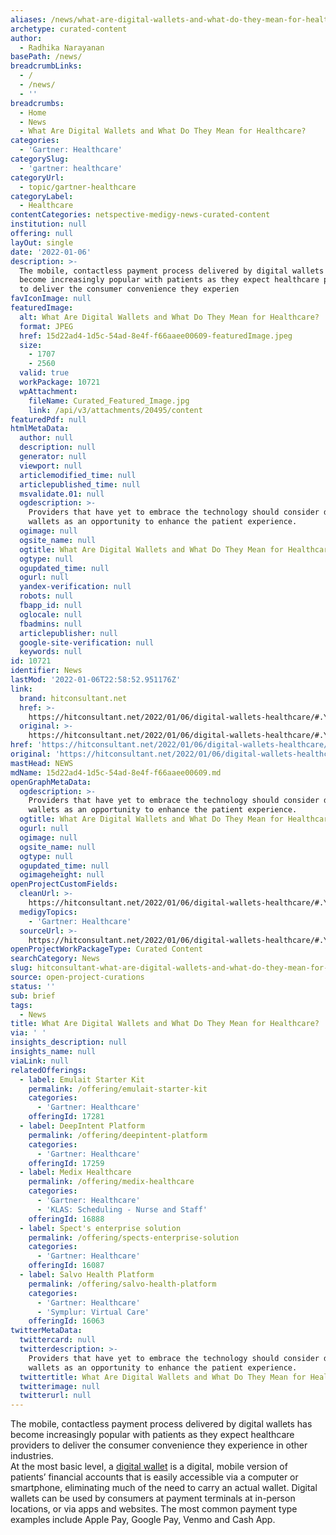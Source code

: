 ```yaml
---
aliases: /news/what-are-digital-wallets-and-what-do-they-mean-for-healthcare
archetype: curated-content
author:
  - Radhika Narayanan
basePath: /news/
breadcrumbLinks:
  - /
  - /news/
  - ''
breadcrumbs:
  - Home
  - News
  - What Are Digital Wallets and What Do They Mean for Healthcare?
categories:
  - 'Gartner: Healthcare'
categorySlug:
  - 'gartner: healthcare'
categoryUrl:
  - topic/gartner-healthcare
categoryLabel:
  - Healthcare
contentCategories: netspective-medigy-news-curated-content
institution: null
offering: null
layOut: single
date: '2022-01-06'
description: >-
  The mobile, contactless payment process delivered by digital wallets has
  become increasingly popular with patients as they expect healthcare providers
  to deliver the consumer convenience they experien
favIconImage: null
featuredImage:
  alt: What Are Digital Wallets and What Do They Mean for Healthcare?
  format: JPEG
  href: 15d22ad4-1d5c-54ad-8e4f-f66aaee00609-featuredImage.jpeg
  size:
    - 1707
    - 2560
  valid: true
  workPackage: 10721
  wpAttachment:
    fileName: Curated_Featured_Image.jpg
    link: /api/v3/attachments/20495/content
featuredPdf: null
htmlMetaData:
  author: null
  description: null
  generator: null
  viewport: null
  articlemodified_time: null
  articlepublished_time: null
  msvalidate.01: null
  ogdescription: >-
    Providers that have yet to embrace the technology should consider digital
    wallets as an opportunity to enhance the patient experience.
  ogimage: null
  ogsite_name: null
  ogtitle: What Are Digital Wallets and What Do They Mean for Healthcare?
  ogtype: null
  ogupdated_time: null
  ogurl: null
  yandex-verification: null
  robots: null
  fbapp_id: null
  oglocale: null
  fbadmins: null
  articlepublisher: null
  google-site-verification: null
  keywords: null
id: 10721
identifier: News
lastMod: '2022-01-06T22:58:52.951176Z'
link:
  brand: hitconsultant.net
  href: >-
    https://hitconsultant.net/2022/01/06/digital-wallets-healthcare/#.YddxVWjP1PY
  original: >-
    https://hitconsultant.net/2022/01/06/digital-wallets-healthcare/#.YddxVWjP1PY
href: 'https://hitconsultant.net/2022/01/06/digital-wallets-healthcare/#.YddxVWjP1PY'
original: 'https://hitconsultant.net/2022/01/06/digital-wallets-healthcare/#.YddxVWjP1PY'
mastHead: NEWS
mdName: 15d22ad4-1d5c-54ad-8e4f-f66aaee00609.md
openGraphMetaData:
  ogdescription: >-
    Providers that have yet to embrace the technology should consider digital
    wallets as an opportunity to enhance the patient experience.
  ogtitle: What Are Digital Wallets and What Do They Mean for Healthcare?
  ogurl: null
  ogimage: null
  ogsite_name: null
  ogtype: null
  ogupdated_time: null
  ogimageheight: null
openProjectCustomFields:
  cleanUrl: >-
    https://hitconsultant.net/2022/01/06/digital-wallets-healthcare/#.YddxVWjP1PY
  medigyTopics:
    - 'Gartner: Healthcare'
  sourceUrl: >-
    https://hitconsultant.net/2022/01/06/digital-wallets-healthcare/#.YddxVWjP1PY
openProjectWorkPackageType: Curated Content
searchCategory: News
slug: hitconsultant-what-are-digital-wallets-and-what-do-they-mean-for-healthcare
source: open-project-curations
status: ''
sub: brief
tags:
  - News
title: What Are Digital Wallets and What Do They Mean for Healthcare?
via: ' '
insights_description: null
insights_name: null
viaLink: null
relatedOfferings:
  - label: Emulait Starter Kit
    permalink: /offering/emulait-starter-kit
    categories:
      - 'Gartner: Healthcare'
    offeringId: 17281
  - label: DeepIntent Platform
    permalink: /offering/deepintent-platform
    categories:
      - 'Gartner: Healthcare'
    offeringId: 17259
  - label: Medix Healthcare
    permalink: /offering/medix-healthcare
    categories:
      - 'Gartner: Healthcare'
      - 'KLAS: Scheduling - Nurse and Staff'
    offeringId: 16888
  - label: Spect's enterprise solution
    permalink: /offering/spects-enterprise-solution
    categories:
      - 'Gartner: Healthcare'
    offeringId: 16087
  - label: Salvo Health Platform
    permalink: /offering/salvo-health-platform
    categories:
      - 'Gartner: Healthcare'
      - 'Symplur: Virtual Care'
    offeringId: 16063
twitterMetaData:
  twittercard: null
  twitterdescription: >-
    Providers that have yet to embrace the technology should consider digital
    wallets as an opportunity to enhance the patient experience.
  twittertitle: What Are Digital Wallets and What Do They Mean for Healthcare?
  twitterimage: null
  twitterurl: null
---
```

<p>The mobile, contactless payment process delivered by digital wallets has become increasingly popular with patients as they expect healthcare providers to deliver the consumer convenience they experience in other industries.<br>At the most basic level, a <a href="https://www.bankrate.com/banking/what-is-a-digital-wallet/">digital wallet</a> is a digital, mobile version of patients’ financial accounts that is easily accessible via a computer or smartphone, eliminating much of the need to carry an actual wallet. Digital wallets can be used by consumers at payment terminals at in-person locations, or via apps and websites. The most common payment type examples include Apple Pay, Google Pay, Venmo and Cash App.&nbsp;</p>